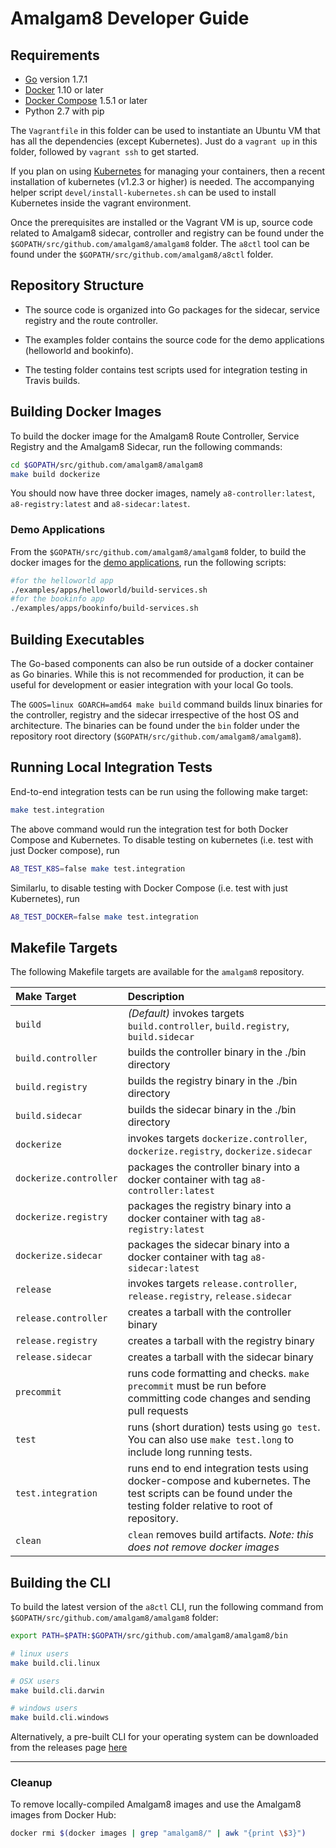 # Amalgam8 Developer Guide

## Requirements

* [Go](http://golang.org/) version 1.7.1
* [Docker](https://docs.docker.com/engine/installation/) 1.10 or later
* [Docker Compose](https://docs.docker.com/compose/install/)  1.5.1 or later
* Python 2.7 with pip

The `Vagrantfile` in this folder can be used to instantiate an Ubuntu VM
that has all the dependencies (except Kubernetes). Just do a `vagrant up`
in this folder, followed by `vagrant ssh` to get started.

If you plan on using [Kubernetes](https://kubernetes.io) for managing your
containers, then a recent installation of kubernetes (v1.2.3 or higher) is
needed. The accompanying helper script `devel/install-kubernetes.sh` can be
used to install Kubernetes inside the vagrant environment.

Once the prerequisites are installed or the Vagrant VM is up, source code
related to Amalgam8 sidecar, controller and registry can be found under the
`$GOPATH/src/github.com/amalgam8/amalgam8` folder. The `a8ctl` tool can be
found under the `$GOPATH/src/github.com/amalgam8/a8ctl` folder.

## Repository Structure

* The source code is organized into Go packages for the sidecar, service
registry and the route controller.

* The examples folder contains the source code for the demo applications
(helloworld and bookinfo).

* The testing folder contains test scripts used for integration testing in
Travis builds.

## Building Docker Images

To build the docker image for the Amalgam8 Route Controller, Service
Registry and the Amalgam8 Sidecar, run the following commands:

```bash
cd $GOPATH/src/github.com/amalgam8/amalgam8
make build dockerize
```

You should now have three docker images, namely `a8-controller:latest`,
`a8-registry:latest` and `a8-sidecar:latest`.

### Demo Applications

From the `$GOPATH/src/github.com/amalgam8/amalgam8` folder, to build the
docker images for the [demo applications](https://github.com/amalgam8/amalgam8/blob/master/examples/),
run the following scripts:

```bash
#for the helloworld app
./examples/apps/helloworld/build-services.sh
#for the bookinfo app
./examples/apps/bookinfo/build-services.sh
```

## Building Executables

The Go-based components can also be run outside of a docker container as Go
binaries.  While this is not recommended for production, it can be useful
for development or easier integration with your local Go tools.

The `GOOS=linux GOARCH=amd64 make build` command builds linux binaries for
the controller, registry and the sidecar irrespective of the host OS and architecture.
The binaries can be found under the `bin` folder under the
repository root directory (`$GOPATH/src/github.com/amalgam8/amalgam8`).

## Running Local Integration Tests

End-to-end integration tests can be run using the following make target:

```bash
make test.integration
```

The above command would run the integration test for both Docker Compose
and Kubernetes. To disable testing on kubernetes (i.e. test with just
Docker compose), run

```bash
A8_TEST_K8S=false make test.integration
```

Similarlu, to disable testing with Docker Compose (i.e. test with just
Kubernetes), run

```bash
A8_TEST_DOCKER=false make test.integration
```

## Makefile Targets

The following Makefile targets are available for the `amalgam8` repository.

| Make Target      | Description |
|:-----------------|:------------|
| `build`          | *(Default)* invokes targets `build.controller`, `build.registry`, `build.sidecar` |
| `build.controller`        | builds the controller binary in the ./bin directory |
| `build.registry`          | builds the registry binary in the ./bin directory |
| `build.sidecar`          |  builds the sidecar binary in the ./bin directory |
| `dockerize`         | invokes targets `dockerize.controller`, `dockerize.registry`, `dockerize.sidecar` |
| `dockerize.controller`         | packages the controller binary into a docker container with tag `a8-controller:latest` |
| `dockerize.registry`         | packages the registry binary into a docker container with tag `a8-registry:latest` |
| `dockerize.sidecar`         | packages the sidecar binary into a docker container with tag `a8-sidecar:latest` |
| `release`        | invokes targets `release.controller`, `release.registry`, `release.sidecar` |
| `release.controller`        | creates a tarball with the controller binary |
| `release.registry`        | creates a tarball with the registry binary |
| `release.sidecar`        | creates a tarball with the sidecar binary |
| `precommit`      | runs code formatting and checks. `make precommit` must be run before committing code changes and sending pull requests |
| `test`           | runs (short duration) tests using `go test`. You can also use `make test.long` to include long running tests. |
| `test.integration`           | runs end to end integration tests using docker-compose and kubernetes. The test scripts can be found under the testing folder relative to root of repository. |
| `clean`          | `clean` removes build artifacts. *Note: this does not remove docker images* |


## Building the CLI

To build the latest version of the `a8ctl` CLI, run
the following command from `$GOPATH/src/github.com/amalgam8/amalgam8` folder:

```bash
export PATH=$PATH:$GOPATH/src/github.com/amalgam8/amalgam8/bin

# linux users
make build.cli.linux

# OSX users
make build.cli.darwin

# windows users
make build.cli.windows
```

Alternatively, a pre-built CLI for your operating system can be downloaded from the 
releases page [here](https://github.com/amalgam8/amalgam8/releases)

---

### Cleanup

To remove locally-compiled Amalgam8 images and use the Amalgam8 images from Docker Hub:

```bash
docker rmi $(docker images | grep "amalgam8/" | awk "{print \$3}")
```
